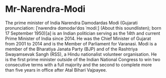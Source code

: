 # Mr-Narendra-Modi
The prime minister of India
Narendra Damodardas Modi (Gujarati pronunciation: [ˈnəɾendrə dɑmodəɾˈdɑs ˈmodiː] (About this soundlisten); born 17 September 1950)[a] is an Indian politician serving as the 14th and current Prime Minister of India since 2014. He was the Chief Minister of Gujarat from 2001 to 2014 and is the Member of Parliament for Varanasi. Modi is a member of the Bharatiya Janata Party (BJP) and of the Rashtriya Swayamsevak Sangh (RSS), a Hindu nationalist volunteer organisation. He is the first prime minister outside of the Indian National Congress to win two consecutive terms with a full majority and the second to complete more than five years in office after Atal Bihari Vajpayee.
